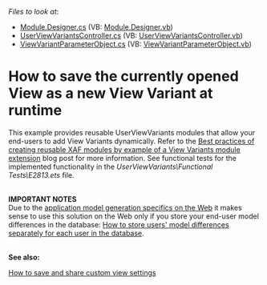 <!-- default file list -->
*Files to look at*:

* [Module.Designer.cs](./CS/Dennis.UserViewVariants/Module.Designer.cs) (VB: [Module.Designer.vb](./VB/Dennis.UserViewVariants/Module.Designer.vb))
* [UserViewVariantsController.cs](./CS/Dennis.UserViewVariants/UserViewVariantsController.cs) (VB: [UserViewVariantsController.vb](./VB/Dennis.UserViewVariants/UserViewVariantsController.vb))
* [ViewVariantParameterObject.cs](./CS/Dennis.UserViewVariants/ViewVariantParameterObject.cs) (VB: [ViewVariantParameterObject.vb](./VB/Dennis.UserViewVariants/ViewVariantParameterObject.vb))
<!-- default file list end -->
# How to save the currently opened View as a new View Variant at runtime


<p>This example provides reusable UserViewVariants modules that allow your end-users to add View Variants dynamically. Refer to the <a href="http://community.devexpress.com/blogs/eaf/archive/2011/07/04/best-practices-of-creating-reusable-xaf-modules-by-example-of-a-view-variants-module-extension.aspx"><u>Best practices of creating reusable XAF modules by example of a View Variants module extension</u></a> blog post for more information. See functional tests for the implemented functionality in the <em>UserViewVariants\Functional Tests\E2813.ets</em> file.</p>
<p><strong><br>IMPORTANT NOTES<br></strong>Due to the <u><a href="http://documentation.devexpress.com/#Xaf/CustomDocument2580">application model generation specifics on the Web</a></u> it makes sense to use this solution on the Web only if you store your end-user model differences in the database: <a href="https://www.devexpress.com/Support/Center/p/K18137">How to store users' model differences separately for each user in the database</a>.<strong><br></strong></p>
<p><strong><br>See also:</strong></p>
<p><a href="https://www.devexpress.com/Support/Center/p/T537863">How to save and share custom view settings</a></p>

<br/>


